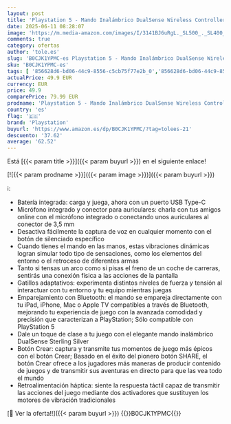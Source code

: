 ```yaml
---
layout: post
title: 'Playstation 5 - Mando Inalámbrico DualSense Wireless Controller - Silver/Plata'
date: 2025-06-11 08:28:07
image: 'https://m.media-amazon.com/images/I/3141BJ6uRgL._SL500_._SL400_.jpg'
comments: true
category: ofertas
author: 'tole.es'
slug: 'B0CJK1YPMC-es Playstation 5 - Mando Inalámbrico DualSense Wireless...'
sku: 'B0CJK1YPMC-es'
tags: [ '856628d6-bd06-44c9-8556-c5cb75f77e2b_0','856628d6-bd06-44c9-8556-c5cb75f77e2b_3701','Accesorios','Accesorios para PlayStation 5','Arborist Merchandising Root','Cámaras y webcams para PlayStation 5','Hardware y juegos para PlayStation 5','Self Service','Special Features Stores','Videojuegos','playstation','🇪🇸', ]
actualPrice: 49.9 EUR
currency: EUR
price: 49.9
comparePrice: 79.99 EUR
prodname: 'Playstation 5 - Mando Inalámbrico DualSense Wireless Controller - Silver/Plata'
country: 'es'
flag: '🇪🇸'
brand: 'Playstation'
buyurl: 'https://www.amazon.es/dp/B0CJK1YPMC/?tag=tolees-21'
descuento: '37.62'
average: '62.52'
---
```


Está [{{< param title >}}]({{< param buyurl >}}) en el siguiente enlace!

[![{{< param prodname >}}]({{< param image >}})]({{< param buyurl >}})

ℹ️:

- Batería integrada: carga y juega, ahora con un puerto USB Type-C
- Micrófono integrado y conector para auriculares: charla con tus amigos online con el micrófono integrado o conectando unos auriculares al conector de 3,5 mm
- Desactiva fácilmente la captura de voz en cualquier momento con el botón de silenciado específico
- Cuando tienes el mando en las manos, estas vibraciones dinámicas logran simular todo tipo de sensaciones, como los elementos del entorno o el retroceso de diferentes armas
- Tanto si tensas un arco como si pisas el freno de un coche de carreras, sentirás una conexión física a las acciones de la pantalla
- Gatillos adaptativos: experimenta distintos niveles de fuerza y tensión al interactuar con tu entorno y tu equipo mientras juegas
- Emparejamiento con Bluetooth: el mando se empareja directamente con tu iPad, iPhone, Mac o Apple TV compatibles a través de Bluetooth, mejorando tu experiencia de juego con la avanzada comodidad y precisión que caracterizan a PlayStation; Sólo compatible con PlayStation 5
- Dale un toque de clase a tu juego con el elegante mando inalámbrico DualSense Sterling Silver
- Botón Crear: captura y transmite tus momentos de juego más épicos con el botón Crear; Basado en el éxito del pionero botón SHARE, el botón Crear ofrece a los jugadores más maneras de producir contenido de juegos y de transmitir sus aventuras en directo para que las vea todo el mundo
- Retroalimentación háptica: siente la respuesta táctil capaz de transmitir las acciones del juego mediante dos activadores que sustituyen los motores de vibración tradicionales

[🛒 Ver la oferta!!]({{< param buyurl >}})
{{<world>}}B0CJK1YPMC{{</world>}}

